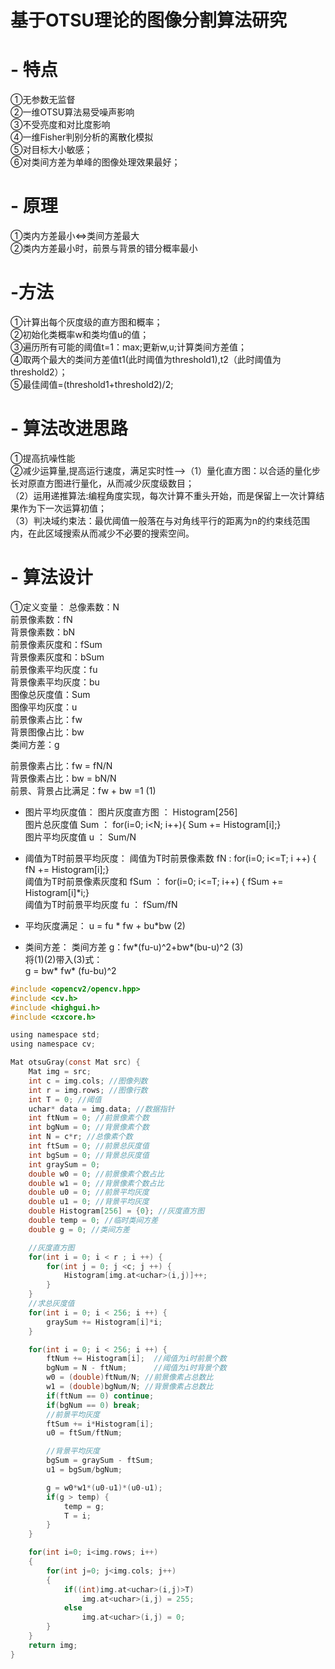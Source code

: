# 基于OTSU理论的图像分割算法研究
# - **特点**
①无参数无监督<br>
②一维OTSU算法易受噪声影响<br>
③不受亮度和对比度影响<br>
④一维Fisher判别分析的离散化模拟<br>
⑤对目标大小敏感；<br>
⑥对类间方差为单峰的图像处理效果最好；<br>
# - **原理**
①类内方差最小<=>类间方差最大<br>
②类内方差最小时，前景与背景的错分概率最小<br>
# -**方法**
①计算出每个灰度级的直方图和概率；<br>
②初始化类概率w和类均值u的值；<br>
③遍历所有可能的阈值t=1：max;更新w,u;计算类间方差值；<br>
④取两个最大的类间方差值t1(此时阈值为threshold1),t2（此时阈值为threshold2）；<br>
⑤最佳阈值=(threshold1+threshold2)/2;<br>
 # - **算法改进思路**
 ①提高抗噪性能<br>
 ②减少运算量,提高运行速度，满足实时性-->（1）量化直方图：以合适的量化步长对原直方图进行量化，从而减少灰度级数目；<br>
 （2）运用递推算法:编程角度实现，每次计算不重头开始，而是保留上一次计算结果作为下一次运算初值；<br>
 （3）判决域约束法：最优阈值一般落在与对角线平行的距离为n的约束线范围内，在此区域搜索从而减少不必要的搜索空间。<br>
 # - **算法设计**
①定义变量：
总像素数：N<br>
前景像素数：fN<br>
背景像素数：bN<br>
前景像素灰度和：fSum<br>
背景像素灰度和：bSum<br>
前景像素平均灰度：fu<br>
背景像素平均灰度：bu<br>
图像总灰度值：Sum<br>
图像平均灰度：u<br>
前景像素占比：fw<br>
背景图像占比：bw<br>
类间方差：g<br>

前景像素占比：fw = fN/N<br>
背景像素占比：bw = bN/N<br>
前景、背景占比满足：fw + bw =1  (1)<br>

- 图片平均灰度值：
图片灰度直方图 ： Histogram[256]<br>
图片总灰度值 Sum ： for(i=0; i<N; i++){ Sum += Histogram[i];}<br>
图片平均灰度值 u ： Sum/N<br>

- 阈值为T时前景平均灰度：
阈值为T时前景像素数 fN : for(i=0; i<=T; i ++) { fN += Histogram[i];}<br>
阈值为T时前景像素灰度和 fSum ： for(i=0; i<=T; i++) { fSum += Histogram[i]*i;}<br>
阈值为T时前景平均灰度 fu ： fSum/fN<br>

- 平均灰度满足：
u = fu * fw + bu*bw  (2)<br>
- 类间方差：
类间方差 g：fw*(fu-u)^2+bw*(bu-u)^2  (3)<br>
将(1)(2)带入(3)式：<br>
g = bw* fw* (fu-bu)^2<br>

```c
#include <opencv2/opencv.hpp>  
#include <cv.h>
#include <highgui.h>
#include <cxcore.h>

using namespace std;
using namespace cv;

Mat otsuGray(const Mat src) {
    Mat img = src;
    int c = img.cols; //图像列数
    int r = img.rows; //图像行数
    int T = 0; //阈值
    uchar* data = img.data; //数据指针
    int ftNum = 0; //前景像素个数
    int bgNum = 0; //背景像素个数
    int N = c*r; //总像素个数
    int ftSum = 0; //前景总灰度值
    int bgSum = 0; //背景总灰度值
    int graySum = 0;
    double w0 = 0; //前景像素个数占比
    double w1 = 0; //背景像素个数占比
    double u0 = 0; //前景平均灰度
    double u1 = 0; //背景平均灰度
    double Histogram[256] = {0}; //灰度直方图
    double temp = 0; //临时类间方差
    double g = 0; //类间方差

    //灰度直方图
    for(int i = 0; i < r ; i ++) {
        for(int j = 0; j <c; j ++) {
            Histogram[img.at<uchar>(i,j)]++;
        }
    }
    //求总灰度值
    for(int i = 0; i < 256; i ++) {
        graySum += Histogram[i]*i;
    }

    for(int i = 0; i < 256; i ++) {
        ftNum += Histogram[i];  //阈值为i时前景个数
        bgNum = N - ftNum;      //阈值为i时背景个数
        w0 = (double)ftNum/N; //前景像素占总数比
        w1 = (double)bgNum/N; //背景像素占总数比
        if(ftNum == 0) continue;
        if(bgNum == 0) break;
        //前景平均灰度
        ftSum += i*Histogram[i];
        u0 = ftSum/ftNum;

        //背景平均灰度
        bgSum = graySum - ftSum;
        u1 = bgSum/bgNum;

        g = w0*w1*(u0-u1)*(u0-u1);
        if(g > temp) {
            temp = g;
            T = i;
        }
    }

    for(int i=0; i<img.rows; i++)
    {
        for(int j=0; j<img.cols; j++)
        {
            if((int)img.at<uchar>(i,j)>T)
                img.at<uchar>(i,j) = 255;
            else
                img.at<uchar>(i,j) = 0;
        }
    }
    return img;
}
```